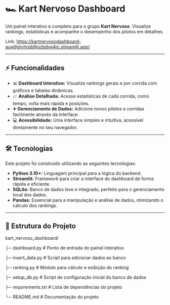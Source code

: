 # 🏎️ Kart Nervoso Dashboard

Um painel interativo e completo para o grupo **Kart Nervoso**. Visualize rankings, estatísticas e acompanhe o desempenho dos pilotos em detalhes.

Link: https://kartnervosodashboard-auw9gtvhrpb9jqzbdve4rc.streamlit.app/


---
## ⚡ Funcionalidades

* 📊 **Dashboard Interativo:** Visualize rankings gerais e por corrida com gráficos e tabelas dinâmicas.
* 📈 **Análise Detalhada:** Acesse estatísticas de cada corrida, como tempo, volta mais rápida e posições.
* ➕ **Gerenciamento de Dados:** Adicione novos pilotos e corridas facilmente através da interface.
* 💻 **Acessibilidade:** Uma interface simples e intuitiva, acessível diretamente no seu navegador.

---
## 🛠️ Tecnologias

Este projeto foi construído utilizando as seguintes tecnologias:

* **Python 3.10+:** Linguagem principal para a lógica do backend.
* **Streamlit:** Framework para criar a interface do dashboard de forma rápida e eficiente.
* **SQLite:** Banco de dados leve e integrado, perfeito para o gerenciamento local dos dados.
* **Pandas:** Essencial para a manipulação e análise de dados, otimizando o cálculo dos rankings.

---

## 📂 Estrutura do Projeto

kart_nervoso_dashboard/

├─ dashboard.py       # Ponto de entrada do painel interativo

├─ insert_data.py     # Script para adicionar dados ao banco

├─ ranking.py         # Módulo para cálculo e exibição do ranking

├─ setup_db.py        # Script de configuração inicial do banco de dados

├─ requirements.txt   # Lista de dependências do projeto

└─ README.md          # Documentação do projeto
